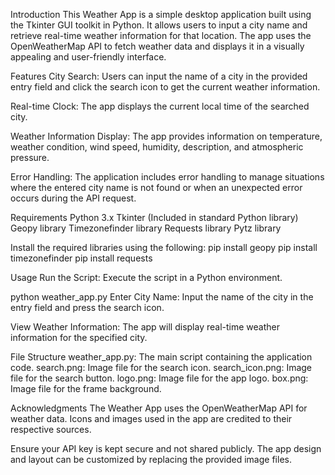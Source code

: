Introduction
This Weather App is a simple desktop application built using the Tkinter GUI toolkit in Python. It allows users to input a city name and retrieve real-time weather information for that location. The app uses the OpenWeatherMap API to fetch weather data and displays it in a visually appealing and user-friendly interface.

Features
City Search: Users can input the name of a city in the provided entry field and click the search icon to get the current weather information.

Real-time Clock: The app displays the current local time of the searched city.

Weather Information Display: The app provides information on temperature, weather condition, wind speed, humidity, description, and atmospheric pressure.

Error Handling: The application includes error handling to manage situations where the entered city name is not found or when an unexpected error occurs during the API request.

Requirements
Python 3.x
Tkinter (Included in standard Python library)
Geopy library
Timezonefinder library
Requests library
Pytz library

Install the required libraries using the following:
pip install geopy
pip install timezonefinder
pip install requests

Usage
Run the Script: Execute the script in a Python environment.

python weather_app.py
Enter City Name: Input the name of the city in the entry field and press the search icon.

View Weather Information: The app will display real-time weather information for the specified city.

File Structure
weather_app.py: The main script containing the application code.
search.png: Image file for the search icon.
search_icon.png: Image file for the search button.
logo.png: Image file for the app logo.
box.png: Image file for the frame background.

Acknowledgments
The Weather App uses the OpenWeatherMap API for weather data.
Icons and images used in the app are credited to their respective sources.

Ensure your API key is kept secure and not shared publicly.
The app design and layout can be customized by replacing the provided image files.
